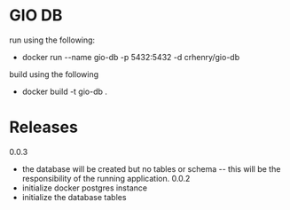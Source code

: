 # GIO DB

run using the following:
* docker run --name gio-db -p 5432:5432 -d crhenry/gio-db

build using the following
* docker build -t gio-db .


# Releases
0.0.3
- the database will be created but no tables or schema
-- this will be the responsibility of the running application.
0.0.2
- initialize docker postgres instance
- initialize the database tables
